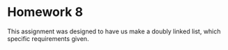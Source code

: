 # Homework 8
This assignment was designed to have us make a doubly linked list, which specific requirements given.
